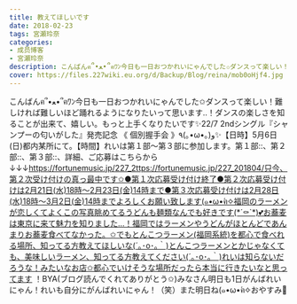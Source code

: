 ```yaml
---
title: 教えてほしいです
date: 2018-02-23
tags: 宮瀬玲奈
categories: 
- 成员博客
- 宮瀬玲奈
description: こんばんฅ՞•ﻌ•՞ฅﾜﾝ今日も一日おつかれいにゃんでした✩ダンスって楽しい！難しければ難しいほど踊れるようになりたいって思います..！ダンスの楽しさを知ることが出来て、嬉しい。もっと上手くなりたいです✨22/7&...
cover: https://files.227wiki.eu.org/d/Backup/Blog/reina/mob0oHjf4.jpg 
---
```


こんばんฅ՞•ﻌ•՞ฅﾜﾝ今日も一日おつかれいにゃんでした✩ダンスって楽しい！難しければ難しいほど踊れるようになりたいって思います..！ダンスの楽しさを知ることが出来て、嬉しい。もっと上手くなりたいです✨22/7 2ndシングル『シャンプーの匂いがした』発売記念 《 個別握手会 》٩(｡•ω•｡)و✨【日時】5月6日(日)都内某所にて。【時間】れいは第１部～第３部に参加します。第１部::、第２部::、第３部::、詳細、ご応募はこちらから↓↓↓https://fortunemusic.jp/227_2ttps://fortunemusic.jp/227_201804/只今、第２次受け付けの真っ最中です✩●第１次応募受け付け終了●第２次応募受け付けは2月21日(水)18時～2月23日(金)14時まで●第３次応募受け付けは2月28日(水)18時～3月2日(金)14時までよろしくお願い致します(๑•ω•́ฅ✧福岡のラーメンが恋しくてよくこの写真眺めてるうどんも麺類なんでも好きです(*´⚰︎`*﻿)💕お蕎麦は東京に来て魅力を知りました...！福岡ではラーメンやうどんがほとんどであんまりお蕎麦食べてなかった。✩でもとんこつラーメン(福岡系統)を都心で食べれる場所、知ってる方教えてほしいな(´｡･o･｡｀)とんこつラーメンとかじゃなくても、美味しいラーメン、知ってる方教えてください(´｡･o･｡｀)れいは知らないだろうな！みたいなお店✩都心でいけそうな場所だったら本当に行きたいなと思ってます ！BYA(ブログ読んでくれてありがとう✩)みなさん明日も1日がんばれいにゃん！れいも自分にがんばれいにゃん！（笑）また明日ね(๑•ω•́ฅ✧おやすみ💓


